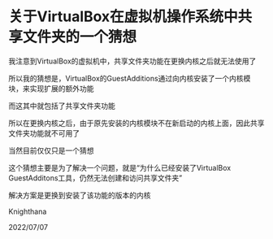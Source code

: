 # 关于VirtualBox在虚拟机操作系统中共享文件夹的一个猜想

我注意到VirtualBox的虚拟机中，共享文件夹功能在更换内核之后就无法使用了

所以我的猜想是，VirtualBox的GuestAdditions通过向内核安装了一个内核模块，来实现扩展的额外功能

而这其中就包括了共享文件夹功能

所以在更换内核之后，由于原先安装的内核模块不在新启动的内核上面，因此共享文件夹功能就不可用了

当然目前仅仅只是一个猜想

这个猜想主要是为了解决一个问题，就是“为什么已经安装了VirtualBox GuestAdditons工具，仍然无法创建和访问共享文件夹”

解决方案是更换到安装了该功能的版本的内核

Knighthana

2022/07/07

